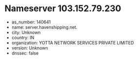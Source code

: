 # Nameserver 103.152.79.230

* as_number: 140641
* name: server.havenshipping.net.
* city: Unknown
* country: IN
* organization: YOTTA NETWORK SERVICES PRIVATE LIMITED
* version: Unknown
* dnssec: false

